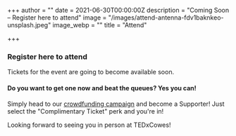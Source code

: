 +++
author = ""
date = 2021-06-30T00:00:00Z
description = "Coming Soon – Register here to attend"
image = "/images/attend-antenna-fdv1baknkeo-unsplash.jpeg"
image_webp = ""
title = "Attend"

+++
### Register here to attend

Tickets for the event are going to become available soon.

#### Do you want to get one now and beat the queues? Yes you can!

Simply head to our [crowdfunding campaign](https://chuffed.org/project/tedxcowes) and become a Supporter!  Just select the "Complimentary Ticket" perk and you're in!

Looking forward to seeing you in person at TEDxCowes!